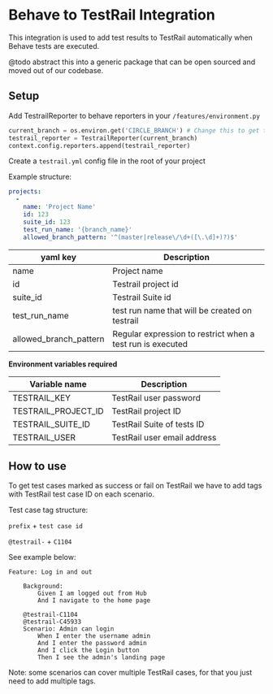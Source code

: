 # Behave to TestRail Integration

This integration is used to add test results to TestRail automatically when Behave tests are executed.

@todo abstract this into a generic package that can be open sourced and moved out of our codebase.


## Setup

Add TestrailReporter to behave reporters in your `/features/environment.py`

```python
current_branch = os.environ.get('CIRCLE_BRANCH') # Change this to get the current build branch of your CI system
testrail_reporter = TestrailReporter(current_branch)
context.config.reporters.append(testrail_reporter)
```


Create a `testrail.yml` config file in the root of your project


Example structure:


```yaml
projects:
  -
    name: 'Project Name'
    id: 123
    suite_id: 123
    test_run_name: '{branch_name}'
    allowed_branch_pattern: '^(master|release\/\d+([\.\d]+)?)$'
```

| yaml key               | Description                                                |
| ---------------------- | ---------------------------------------------------------- |
| name                   | Project name                                               |  
| id                     | Testrail project id                                        |  
| suite_id               | Testrail Suite id                                          |  
| test_run_name          | test run name that will be created on testrail             |  
| allowed_branch_pattern | Regular expression to restrict when a test run is executed |  


**Environment variables required**

| Variable name       | Description                 |
| ------------------- | --------------------------- |
| TESTRAIL_KEY        | TestRail user password      |
| TESTRAIL_PROJECT_ID | TestRail project ID         |
| TESTRAIL_SUITE_ID   | TestRail Suite of tests ID  |
| TESTRAIL_USER       | TestRail user email address |



## How to use

To get test cases marked as success or fail on TestRail we have to add tags with TestRail test case ID
on each scenario.

Test case tag structure:

`prefix` + `test case id`

`@testrail-` + `C1104`

See example below:

```gherkin
Feature: Log in and out

    Background:
        Given I am logged out from Hub
        And I navigate to the home page

    @testrail-C1104
    @testrail-C45933
    Scenario: Admin can login
        When I enter the username admin
        And I enter the password admin
        And I click the Login button
        Then I see the admin's landing page
```

Note: some scenarios can cover multiple TestRail cases, for that you just need to add multiple tags.

